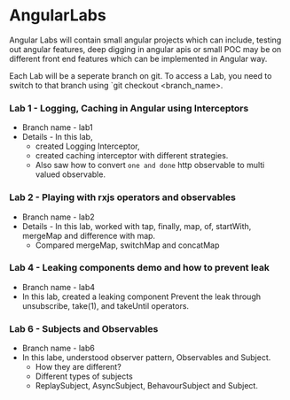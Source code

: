 # AngularLabs

Angular Labs will contain small angular projects which can include, testing out angular features, deep digging in angular apis or small POC may be on different front end features which can be implemented in Angular way.

Each Lab will be a seperate branch on git. To access a Lab, you need to switch to that branch using `git checkout <branch_name>.

### Lab 1 - Logging, Caching in Angular using Interceptors
* Branch name - lab1
* Details - In this lab, 
  * created Logging Interceptor, 
  * created caching interceptor with different strategies. 
  * Also saw how to convert `one and done` http observable to multi valued observable.

### Lab 2 - Playing with rxjs operators and observables
* Branch name - lab2
* Details - In this lab, worked with tap, finally, map, of, startWith, mergeMap and difference with map.
   * Compared mergeMap, switchMap and concatMap

### Lab 4 - Leaking components demo and how to prevent leak
* Branch name - lab4
* In this lab, created a leaking component
  Prevent the leak through unsubscribe, take(1), and takeUntil operators.

### Lab 6 - Subjects and Observables
* Branch name - lab6
* In this labe, understood observer pattern, Observables and Subject.
   * How they are different?
   * Different types of subjects
   * ReplaySubject, AsyncSubject, BehavourSubject and Subject.



